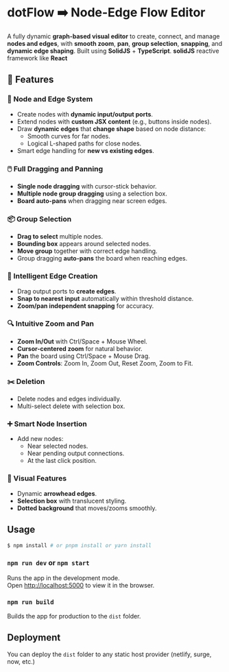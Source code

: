 # dotFlow ➡️ Node-Edge Flow Editor
A fully dynamic **graph-based visual editor** to create, connect, and manage **nodes and edges**, with **smooth zoom**, **pan**, **group selection**, **snapping**, and **dynamic edge shaping**.
Built using **SolidJS** + **TypeScript**. **solidJS** reactive framework like **React**

## 🚀 Features

### 🧩 Node and Edge System
- Create nodes with **dynamic input/output ports**.
- Extend nodes with **custom JSX content** (e.g., buttons inside nodes).
- Draw **dynamic edges** that **change shape** based on node distance:
  - Smooth curves for far nodes.
  - Logical L-shaped paths for close nodes.
- Smart edge handling for **new vs existing edges**.

### 🖱️ Full Dragging and Panning
- **Single node dragging** with cursor-stick behavior.
- **Multiple node group dragging** using a selection box.
- **Board auto-pans** when dragging near screen edges.

### 📦 Group Selection
- **Drag to select** multiple nodes.
- **Bounding box** appears around selected nodes.
- **Move group** together with correct edge handling.
- Group dragging **auto-pans** the board when reaching edges.

### 🧲 Intelligent Edge Creation
- Drag output ports to **create edges**.
- **Snap to nearest input** automatically within threshold distance.
- **Zoom/pan independent snapping** for accuracy.

### 🔍 Intuitive Zoom and Pan
- **Zoom In/Out** with Ctrl/Space + Mouse Wheel.
- **Cursor-centered zoom** for natural behavior.
- **Pan** the board using Ctrl/Space + Mouse Drag.
- **Zoom Controls**: Zoom In, Zoom Out, Reset Zoom, Zoom to Fit.

### ✂️ Deletion
- Delete nodes and edges individually.
- Multi-select delete with selection box.

### ➕ Smart Node Insertion
- Add new nodes:
  - Near selected nodes.
  - Near pending output connections.
  - At the last click position.

### 🎨 Visual Features
- Dynamic **arrowhead edges**.
- **Selection box** with translucent styling.
- **Dotted background** that moves/zooms smoothly.

## Usage

```bash
$ npm install # or pnpm install or yarn install
```

### `npm run dev` or `npm start`
Runs the app in the development mode.<br>
Open [http://localhost:5000](http://localhost:5000) to view it in the browser.

### `npm run build`
Builds the app for production to the `dist` folder.<br>

## Deployment
You can deploy the `dist` folder to any static host provider (netlify, surge, now, etc.)
